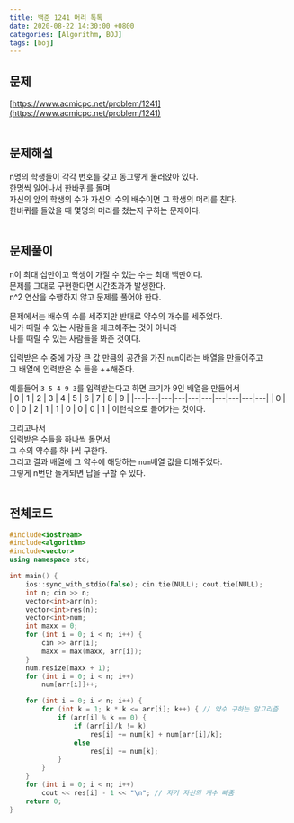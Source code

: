 ```yaml
---
title: 백준 1241 머리 톡톡
date: 2020-08-22 14:30:00 +0800
categories: [Algorithm, BOJ]
tags: [boj]
---
```


## 문제
[https://www.acmicpc.net/problem/1241](https://www.acmicpc.net/problem/1241)  
<br>

## 문제해설  
n명의 학생들이 각각 번호를 갖고 동그랗게 둘러앉아 있다.  
한명씩 일어나서 한바퀴를 돌며  
자신의 앞의 학생의 수가 자신의 수의 배수이면 그 학생의 머리를 친다.  
한바퀴를 돌았을 때 몇명의 머리를 쳤는지 구하는 문제이다.  
<br>

## 문제풀이  
n이 최대 십만이고 학생이 가질 수 있는 수는 최대 백만이다.  
문제를 그대로 구현한다면 시간초과가 발생한다.  
n^2 연산을 수행하지 않고 문제를 풀어야 한다.  

문제에서는 배수의 수를 세주지만 반대로 약수의 개수를 세주었다.  
내가 때릴 수 있는 사람들을 체크해주는 것이 아니라  
나를 때릴 수 있는 사람들을 봐준 것이다.  

입력받은 수 중에 가장 큰 값 만큼의 공간을 가진 `num`이라는 배열을 만들어주고  
그 배열에 입력받은 수 들을 ++해준다.  

예를들어 `3 5 4 9 3`를 입력받는다고 하면
크기가 9인 배열을 만들어서  
| 0 | 1 | 2 | 3 | 4 | 5 | 6 | 7 | 8 | 9 |
|---|---|---|---|---|---|---|---|---|---|
| 0 | 0 | 0 | 2 | 1 | 1 | 0 | 0 | 0 | 1 |
이런식으로 들어가는 것이다.  

그리고나서  
입력받은 수들을 하나씩 돌면서  
그 수의 약수를 하나씩 구한다.  
그리고 결과 배열에 그 약수에 해당하는 `num`배열 값을 더해주었다.  
그렇게 n번만 돌게되면 답을 구할 수 있다.  
<br>


## 전체코드
```c++
#include<iostream>
#include<algorithm>
#include<vector>
using namespace std;

int main() {
	ios::sync_with_stdio(false); cin.tie(NULL); cout.tie(NULL);
	int n; cin >> n;
	vector<int>arr(n);
	vector<int>res(n);
	vector<int>num;
	int maxx = 0;
	for (int i = 0; i < n; i++) {
		cin >> arr[i];
		maxx = max(maxx, arr[i]);
	}
	num.resize(maxx + 1);
	for (int i = 0; i < n; i++)
		num[arr[i]]++;

	for (int i = 0; i < n; i++) {
		for (int k = 1; k * k <= arr[i]; k++) { // 약수 구하는 알고리즘
			if (arr[i] % k == 0) {
				if (arr[i]/k != k)
					res[i] += num[k] + num[arr[i]/k];
				else
					res[i] += num[k];
			}
		}
	}
	for (int i = 0; i < n; i++)
		cout << res[i] - 1 << "\n"; // 자기 자신의 개수 빼줌
	return 0;
}
```